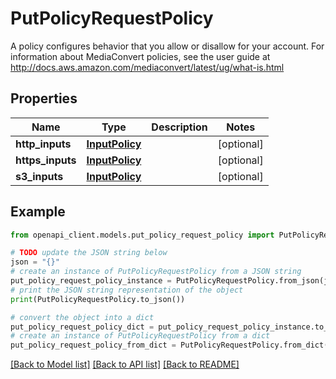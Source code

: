 # PutPolicyRequestPolicy

A policy configures behavior that you allow or disallow for your account. For information about MediaConvert policies, see the user guide at http://docs.aws.amazon.com/mediaconvert/latest/ug/what-is.html

## Properties

Name | Type | Description | Notes
------------ | ------------- | ------------- | -------------
**http_inputs** | [**InputPolicy**](InputPolicy.md) |  | [optional] 
**https_inputs** | [**InputPolicy**](InputPolicy.md) |  | [optional] 
**s3_inputs** | [**InputPolicy**](InputPolicy.md) |  | [optional] 

## Example

```python
from openapi_client.models.put_policy_request_policy import PutPolicyRequestPolicy

# TODO update the JSON string below
json = "{}"
# create an instance of PutPolicyRequestPolicy from a JSON string
put_policy_request_policy_instance = PutPolicyRequestPolicy.from_json(json)
# print the JSON string representation of the object
print(PutPolicyRequestPolicy.to_json())

# convert the object into a dict
put_policy_request_policy_dict = put_policy_request_policy_instance.to_dict()
# create an instance of PutPolicyRequestPolicy from a dict
put_policy_request_policy_from_dict = PutPolicyRequestPolicy.from_dict(put_policy_request_policy_dict)
```
[[Back to Model list]](../README.md#documentation-for-models) [[Back to API list]](../README.md#documentation-for-api-endpoints) [[Back to README]](../README.md)


